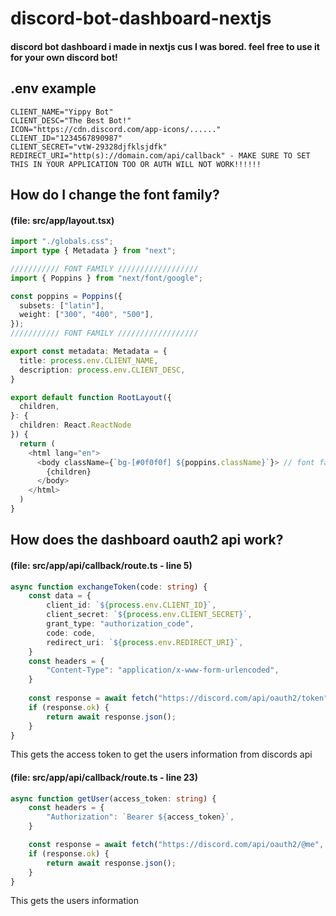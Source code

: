 # discord-bot-dashboard-nextjs
#### discord bot dashboard i made in nextjs cus I was bored. feel free to use it for your own discord bot!

## .env example
```
CLIENT_NAME="Yippy Bot"
CLIENT_DESC="The Best Bot!"
ICON="https://cdn.discord.com/app-icons/......"
CLIENT_ID="1234567890987"
CLIENT_SECRET="vtW-29328djfklsjdfk"
REDIRECT_URI="http(s)://domain.com/api/callback" - MAKE SURE TO SET THIS IN YOUR APPLICATION TOO OR AUTH WILL NOT WORK!!!!!!
```

## How do I change the font family?
#### (file: src/app/layout.tsx)
```ts
import "./globals.css";
import type { Metadata } from "next";

/////////// FONT FAMILY //////////////////
import { Poppins } from "next/font/google";

const poppins = Poppins({
  subsets: ["latin"],
  weight: ["300", "400", "500"],
});
/////////// FONT FAMILY //////////////////

export const metadata: Metadata = {
  title: process.env.CLIENT_NAME,
  description: process.env.CLIENT_DESC,
}

export default function RootLayout({
  children,
}: {
  children: React.ReactNode
}) {
  return (
    <html lang="en">
      <body className={`bg-[#0f0f0f] ${poppins.className}`}> // font family class name
        {children}
      </body>
    </html>
  )
}
```

## How does the dashboard oauth2 api work?

#### (file: src/app/api/callback/route.ts - line 5)
```ts
async function exchangeToken(code: string) {
    const data = {
        client_id: `${process.env.CLIENT_ID}`,
        client_secret: `${process.env.CLIENT_SECRET}`,
        grant_type: "authorization_code",
        code: code,
        redirect_uri: `${process.env.REDIRECT_URI}`,
    }
    const headers = {
        "Content-Type": "application/x-www-form-urlencoded",
    }
    
    const response = await fetch("https://discord.com/api/oauth2/token", { headers, method: "POST", body: new URLSearchParams(data) });
    if (response.ok) {
        return await response.json();
    }
}
```
This gets the access token to get the users information from discords api

#### (file: src/app/api/callback/route.ts - line 23)
```ts
async function getUser(access_token: string) {
    const headers = {
        "Authorization": `Bearer ${access_token}`,
    }

    const response = await fetch("https://discord.com/api/oauth2/@me", { headers, method: "GET" });
    if (response.ok) {
        return await response.json();
    }
}
```
This gets the users information